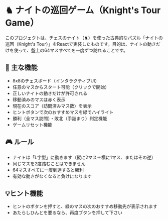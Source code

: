 # ♞ ナイトの巡回ゲーム（Knight's Tour Game）
このプロジェクトは、チェスのナイト（♞）を使った古典的なパズル「ナイトの巡回（Knight's Tour）」をReactで実装したものです。目的は、ナイトの動きだけを使って、盤上の64マスすべてを一度ずつ訪れることです。

## 🚀 主な機能

- 8x8のチェスボード（インタラクティブUI）
- 任意のマスからスタート可能（クリックで開始）
- 正しいナイトの動きだけが許可される
- 移動済みのマスは赤く表示
- 現在のスコア（訪問済みマス数）を表示
- ヒントボタンで次のおすすめマスを緑でハイライト
- 勝利（全マス訪問）・敗北（手詰まり）判定機能
- ゲームリセット機能

## 🎮 ルール

- ナイトは「L字型」に動きます（縦に2マス＋横に1マス、またはその逆）
- 同じマスを2度踏むことはできません
- 64マスすべてに一度到達すると勝利
- 有効な動きがなくなると負けになります

## 💡ヒント機能

- ヒントのボタンを押すと、緑のマスの次のおすすめ移動先が表示されます
- あたらしひんとを要るなら、再度ブタンを押して下さい


